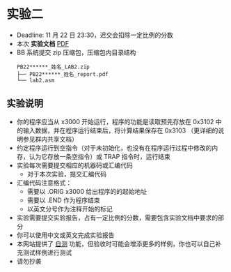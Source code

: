 # 实验二

- Deadline: 11 月 22 日 23:30，迟交会扣除一定比例的分数
- 本次 **实验文档** [PDF](/pdf/lab2.pdf)
- BB 系统提交 zip 压缩包，压缩包内目录结构
  ```
  PB22******_姓名_LAB2.zip
  ├── PB22******_姓名_report.pdf
  └── lab2.asm
  ```

## 实验说明

- 你的程序应当从 x3000 开始运行，程序的功能是读取预先存放在 0x3102 中的输入数据，并在程序运行结束后，将计算结果保存在 0x3103 （更详细的说明参见群内共享文档）
- 约定程序运行到空指令（对于未初始化，也没有在程序运行过程中修改的内存，认为它存放一条空指令）或 TRAP 指令时，运行结束
- 实验每次需要提交相应的机器码或汇编代码
  - 对于本次实验，提交汇编代码
- 汇编代码注意格式：
  - 需要以 .ORIG x3000 给出程序的的起始地址
  - 需要以 .END 作为程序结束
  - 以英文分号作为注释开始的标记
- 实验需要提交实验报告，占有一定比例的分数，需要包含实验文档中要求的部分
- 你可以使用中文或英文完成实验报告
- 本网站提供了 [自测](/judge) 功能，但验收时可能会增添更多的样例，你也可以自己补充测试样例进行测试
- 请勿抄袭
